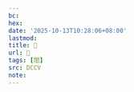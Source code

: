 ```yaml
---
bc:
hex:
date: '2025-10-13T10:28:06+08:00'
lastmod:
title: 􂋛
url: 􂋛
tags: [閨]
src: DCCV
note:
---
```

